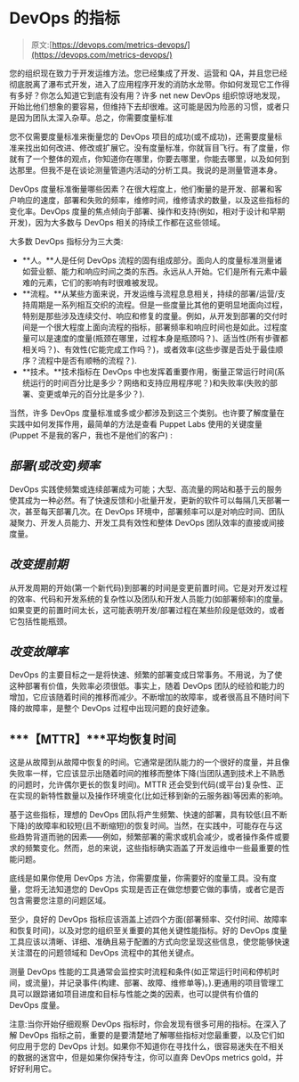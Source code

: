 # DevOps 的指标

> 原文:[https://devops.com/metrics-devops/](https://devops.com/metrics-devops/)

您的组织现在致力于开发运维方法。您已经集成了开发、运营和 QA，并且您已经彻底脱离了瀑布式开发，进入了应用程序开发的消防水龙带。你如何发现它工作得有多好？你怎么知道它到底有没有用？许多 net new DevOps 组织惊讶地发现，开始比他们想象的要容易，但维持下去却很难。这可能是因为险恶的习惯，或者只是因为团队太深入杂草。总之，你需要度量标准

您不仅需要度量标准来衡量您的 DevOps 项目的成功(或不成功)，还需要度量标准来找出如何改进、修改或扩展它。没有度量标准，你就盲目飞行。有了度量，你就有了一个整体的观点，你知道你在哪里，你要去哪里，你能去哪里，以及如何到达那里。但我不是在谈论测量管道内活动的分析工具。我说的是测量管道本身。

DevOps 度量标准衡量哪些因素？在很大程度上，他们衡量的是开发、部署和客户响应的速度，部署和失败的频率，维修时间，维修请求的数量，以及这些指标的变化率。DevOps 度量的焦点倾向于部署、操作和支持(例如，相对于设计和早期开发)，因为大多数与 DevOps 相关的持续工作都在这些领域。

大多数 DevOps 指标分为三大类:

*   **人。**人是任何 DevOps 流程的固有组成部分。面向人的度量标准测量诸如营业额、能力和响应时间之类的东西。永远从人开始。它们是所有元素中最难的元素，它们的影响有时很难被发现。
*   **流程。**从某些方面来说，开发运维与流程息息相关，持续的部署/运营/支持周期是一系列相互交织的流程。但是一些度量比其他的更明显地面向过程，特别是那些涉及连续交付、响应和修复的度量。例如，从开发到部署的交付时间是一个很大程度上面向流程的指标，部署频率和响应时间也是如此。过程度量可以是速度的度量(瓶颈在哪里，过程本身是瓶颈吗？)、适当性(所有步骤都相关吗？)、有效性(它能完成工作吗？)，或者效率(这些步骤是否处于最佳顺序？流程中是否有顺畅的流程？).
*   **技术。**技术指标在 DevOps 中也发挥着重要作用，衡量正常运行时间(系统运行的时间百分比是多少？网络和支持应用程序呢？)和失败率(失败的部署、变更或单元的百分比是多少？).

当然，许多 DevOps 度量标准或多或少都涉及到这三个类别。也许要了解度量在实践中如何发挥作用，最简单的方法是查看 Puppet Labs 使用的关键度量(Puppet 不是我的客户，我也不是他们的客户) :

## ***部署(或改变)频率***

DevOps 实践使频繁或连续部署成为可能；大型、高流量的网站和基于云的服务使其成为一种必然。有了快速反馈和小批量开发，更新的软件可以每隔几天部署一次，甚至每天部署几次。在 DevOps 环境中，部署频率可以是对响应时间、团队凝聚力、开发人员能力、开发工具有效性和整体 DevOps 团队效率的直接或间接度量。

## ***改变提前期***

从开发周期的开始(第一个新代码)到部署的时间是变更前置时间。它是对开发过程的效率、代码和开发系统的复杂性以及团队和开发人员能力(如部署频率)的度量。如果变更的前置时间太长，这可能表明开发/部署过程在某些阶段是低效的，或者它包括性能瓶颈。

## ***改变故障率***

DevOps 的主要目标之一是将快速、频繁的部署变成日常事务。不用说，为了使这种部署有价值，失败率必须很低。事实上，随着 DevOps 团队的经验和能力的增加，它应该随着时间的推移而减少。不断增加的故障率，或者很高且不随时间下降的故障率，是整个 DevOps 过程中出现问题的良好迹象。

## ***【MTTR】***平均恢复时间

这是从故障到从故障中恢复的时间。它通常是团队能力的一个很好的度量，并且像失败率一样，它应该显示出随着时间的推移而整体下降(当团队遇到技术上不熟悉的问题时，允许偶尔更长的恢复时间)。MTTR 还会受到代码(或平台)复杂性、正在实现的新特性数量以及操作环境变化(比如迁移到新的云服务器)等因素的影响。

基于这些指标，理想的 DevOps 团队将产生频繁、快速的部署，具有较低(且不断下降)的故障率和较短(且不断缩短)的恢复时间。当然，在实践中，可能存在与这些趋势背道而驰的因素——例如，频繁部署的需求或机会减少，或者操作条件或要求的频繁变化。然而，总的来说，这些指标确实涵盖了开发运维中一些最重要的性能问题。

底线是如果你使用 DevOps 方法，你需要度量，你需要好的度量工具。没有度量，您将无法知道您的 DevOps 实现是否正在做您想要它做的事情，或者它是否包含需要您注意的问题区域。

至少，良好的 DevOps 指标应该涵盖上述四个方面(部署频率、交付时间、故障率和恢复时间)，以及对您的组织至关重要的其他关键性能指标。好的 DevOps 度量工具应该以清晰、详细、准确且易于配置的方式向您呈现这些信息，使您能够快速关注潜在的问题领域和 DevOps 流程中的其他关键点。

测量 DevOps 性能的工具通常会监控实时流程和条件(如正常运行时间和停机时间，或流量)，并记录事件(构建、部署、故障、维修单等)。).更通用的项目管理工具可以跟踪诸如项目进度和目标与性能之类的因素，也可以提供有价值的 DevOps 度量。

注意:当你开始仔细观察 DevOps 指标时，你会发现有很多可用的指标。在深入了解 DevOps 指标之前，重要的是要清楚地了解哪些指标对您最重要，以及它们如何应用于您的 DevOps 计划。如果你不知道你在寻找什么，很容易迷失在不相关的数据的迷宫中，但是如果你保持专注，你可以直奔 DevOps metrics gold，并好好利用它。